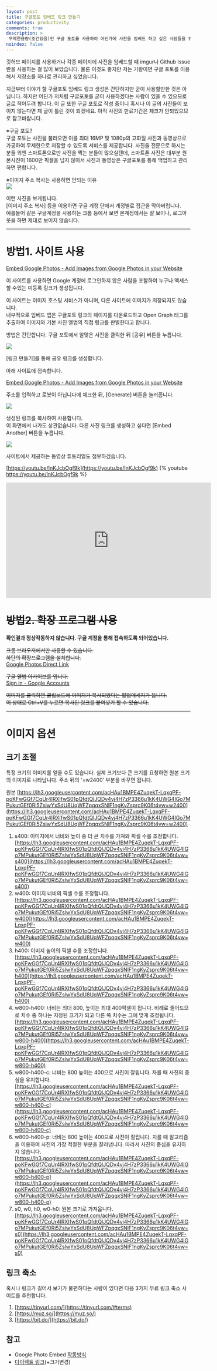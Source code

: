 ```yaml
---
layout: post
title: 구글포토 임베드 링크 만들기
categories: productivity
comments: true
description: >
 무제한용량(조건있음)인 구글 포토를 사용하여 어딘가에 사진을 임베드 하고 싶은 사람들을 위해 작성해보았습니다.
noindex: false
---
```


깃허브 페이지를 사용하거나 각종 페이지에 사진을 임베드할 때 imgur나 Github Issue란을 사용하는 걸 많이 보았습니다. 물론 이것도 좋지만 저는 기왕이면 구글 포토를 이용해서 저장소를 하나로 관리하고 싶었습니다.

지금부터 이야기 할 구글포토 임베드 링크 생성은 간단하지만 굳이 사용할만한 것은 아닙니다. 하지만 어딘가 저처럼 구글포토를 굳이 사용하겠다는 사람이 있을 수 있으므로 글로 적어두려 합니다. 이 글 또한 구글 포토로 작성 중이니 혹시나 이 글의 사진들이 보이지 않는다면 제 글이 틀린 것이 되겠네요. 아직 사진의 만료기간은 체크가 안되있으므로 참고바랍니다.

※구글 포토?  
구글 포토는 사진을 불러오면 이를 최대 16MP 및 1080p의 고화질 사진과 동영상으로 가공하여 무제한으로 저장할 수 있도록 서비스를 제공합니다. 사진을 전문으로 하시는 분들 외엔 스마트폰으로만 사진을 찍는 분들이 많으실텐데, 스마트폰 사진은 대부분 원본사진이 1600만 픽셀을 넘지 않아서 사진과 동영상은 구글포토를 통해 백업하고 관리하면 편합니다.

※이미지 주소 복사는 사용하면 안되는 이유  
![](https://lh3.googleusercontent.com/nBhAYMXdP6G52WLARP_RWV9ZNXpuaqhQCH_oiVhN-Ll9qYJt78VYZHDqSh3E458OjoPgxhgiuPjEv8aDINCxjL1slIkY5cZzKKXWvD60MY9gdGnvtMmQ-sFWyxDhuLC3WPRIMG5TGg=w2400)

이런 사진을 보게됩니다.  
[이미지 주소 복사] 등을 이용하면 구글 계정 단에서 계정별로 접근을 막아버립니다.  
예를들어 같은 구글계정을 사용하는 크롬 등에서 보면 본계정에서는 잘 보이나, 로그아웃을 하면 제대로 보이지 않습니다.

---

# 방법1. 사이트 사용

[Embed Google Photos - Add Images from Google Photos in your Website](https://www.labnol.org/embed/google/photos/)

이 사이트를 사용하면 Google 계정에 로그인하지 않은 사람을 포함하여 누구나 액세스 할 수있는 미등록 링크가 생성됩니다.

이 사이트는 이미지 호스팅 서비스가 아니며, 다른 사이트에 이미지가 저장되지도 않습니다.  
내부적으로 임베드 앱은 구글포토 링크의 페이지를 다운로드하고 Open Graph 태그를 추출하여 이미지와 기본 사진 앨범의 직접 링크를 판별한다고 합니다.

방법은 간단합니다. 구글 포토에서 알맞은 사진을 클릭한 뒤 [공유] 버튼을 누릅니다.

![](https://lh3.googleusercontent.com/htkqkhgBhV3LORos_SgC1X1Ru-NUZgXYhRBLSm_P2Yc432vJ8hIK7b-fgU2zon5Nc7GL9phlzqMXb3269B21C5E00fvjS4n2NXrlwVD5WCEKFSLlBBSfowLXQs1rfLgOO6LEJ3uOFw=w2400)

[링크 만들기]를 통해 공유 링크를 생성합니다.

아래 사이트에 접속합니다.

[Embed Google Photos - Add Images from Google Photos in your Website](https://www.labnol.org/embed/google/photos/)

주소를 입력하고 로봇이 아닙니다에 체크한 뒤, [Generate] 버튼을 눌러줍니다.

![](https://lh3.googleusercontent.com/HZhfBkJ3Gwagub-QFlXZB3IXcYLYcB6XVpVlwgCo_RzvnaR-raI8bqTMPkq_iiNmvy7hRTASyzD2PkJz28nV2gJk32Q_Xq8fTCzR4f994XB6jdx-gfS_o3dkmYCy0EH-ldgyG3FIZQ=w2400)

생성된 링크를 복사하여 사용합니다.  
이 화면에서 나가도 상관없습니다. 다른 사진 링크를 생성하고 싶다면 [Embed Another] 버튼을 누릅니다.

![](https://lh3.googleusercontent.com/gCsswYMSA9siia-RjTu32u-lumZ9P3MqskpNXfhZOY3eBCuzuU7JtEf2fv-XtkPqvM7HpttWIkXKE8MahfnQ0sFGnx6jobD1YY40Z297Df7gLDpk38kIdUvoGuYf536zE803wkgKvw=w2400)

사이트에서 제공하는 동영상 튜토리얼도 첨부하겠습니다.

[https://youtu.be/InKJcbOgf9k](https://youtu.be/InKJcbOgf9k)
{% youtube https://youtu.be/InKJcbOgf9k %}
<iframe width="560" height="315" src="https://www.youtube.com/embed/InKJcbOgf9k" frameborder="0" allow="accelerometer; autoplay; encrypted-media; gyroscope; picture-in-picture" allowfullscreen></iframe>

# ~~방법2. 확장 프로그램 사용~~

**확인결과 정상작동하지 않습니다. 구글 계정을 통해 접속하도록 되어있습니다.**

~~크롬 브라우저에서만 사용할 수 있습니다.~~  
~~하단의 확장프로그램을 설치합니다.~~  
[Google Photos Direct Link](https://chrome.google.com/webstore/detail/google-photos-direct-link/dgnaaplaoheafdckphgmpiaodckbcafg)

~~구글 앨범 아카이브를 엽니다.~~  
[Sign in - Google Accounts](https://get.google.com/albumarchive)

~~이미지를 클릭하면 클립보드에 이미지가 복사되었다는 팝업메세지가 뜹니다.~~  
~~이 상태로 Ctrl+V를 누르면 복사된 링크를 붙여넣기 할 수 있습니다.~~ 

---

# 이미지 옵션

## 크기 조절

특정 크기의 이미지를 얻을 수도 있습니다. 실제 크기보다 큰 크기를 요청하면 원본 크기의 이미지로 나타납니다.
주소 뒤의 '=w2400' 부분을 바꾸면 됩니다.

원본
[https://lh3.googleusercontent.com/acHAu1BMPE4ZuqekT-LqxqPF-poKFwGGf7CqUr4lRXIfwS01pQfdtQlJQDv4vj4H7zP3366u1kK4UWG4IGo7MPukutGEf0Ri5ZslwYxSdU8UqWFZpqqxSNlF1ngKyZsprc9K06t4vw=w2400](https://lh3.googleusercontent.com/acHAu1BMPE4ZuqekT-LqxqPF-poKFwGGf7CqUr4lRXIfwS01pQfdtQlJQDv4vj4H7zP3366u1kK4UWG4IGo7MPukutGEf0Ri5ZslwYxSdU8UqWFZpqqxSNlF1ngKyZsprc9K06t4vw=w2400)

1. s400: 이미지에서 너비와 높이 중 더 큰 치수를 가져와 픽셀 수를 조정합니다.  
[https://lh3.googleusercontent.com/acHAu1BMPE4ZuqekT-LqxqPF-poKFwGGf7CqUr4lRXIfwS01pQfdtQlJQDv4vj4H7zP3366u1kK4UWG4IGo7MPukutGEf0Ri5ZslwYxSdU8UqWFZpqqxSNlF1ngKyZsprc9K06t4vw=s400](https://lh3.googleusercontent.com/acHAu1BMPE4ZuqekT-LqxqPF-poKFwGGf7CqUr4lRXIfwS01pQfdtQlJQDv4vj4H7zP3366u1kK4UWG4IGo7MPukutGEf0Ri5ZslwYxSdU8UqWFZpqqxSNlF1ngKyZsprc9K06t4vw=s400)
2. w400: 이미지 너비의 픽셀 수를 조정합니다.  
[https://lh3.googleusercontent.com/acHAu1BMPE4ZuqekT-LqxqPF-poKFwGGf7CqUr4lRXIfwS01pQfdtQlJQDv4vj4H7zP3366u1kK4UWG4IGo7MPukutGEf0Ri5ZslwYxSdU8UqWFZpqqxSNlF1ngKyZsprc9K06t4vw=w400](https://lh3.googleusercontent.com/acHAu1BMPE4ZuqekT-LqxqPF-poKFwGGf7CqUr4lRXIfwS01pQfdtQlJQDv4vj4H7zP3366u1kK4UWG4IGo7MPukutGEf0Ri5ZslwYxSdU8UqWFZpqqxSNlF1ngKyZsprc9K06t4vw=w400)
3. h400: 이미지 높이의 픽셀 수를 조정합니다.  
[https://lh3.googleusercontent.com/acHAu1BMPE4ZuqekT-LqxqPF-poKFwGGf7CqUr4lRXIfwS01pQfdtQlJQDv4vj4H7zP3366u1kK4UWG4IGo7MPukutGEf0Ri5ZslwYxSdU8UqWFZpqqxSNlF1ngKyZsprc9K06t4vw=h400](https://lh3.googleusercontent.com/acHAu1BMPE4ZuqekT-LqxqPF-poKFwGGf7CqUr4lRXIfwS01pQfdtQlJQDv4vj4H7zP3366u1kK4UWG4IGo7MPukutGEf0Ri5ZslwYxSdU8UqWFZpqqxSNlF1ngKyZsprc9K06t4vw=h400)
4. w800-h400: 너비는 최대 800,  높이는 최대 400픽셀이 됩니다. 비례로 줄어드므로 치수 중 하나는 지정된 크기가 되고 다른 쪽 치수는 그에 맞게 조정됩니다.  
[https://lh3.googleusercontent.com/acHAu1BMPE4ZuqekT-LqxqPF-poKFwGGf7CqUr4lRXIfwS01pQfdtQlJQDv4vj4H7zP3366u1kK4UWG4IGo7MPukutGEf0Ri5ZslwYxSdU8UqWFZpqqxSNlF1ngKyZsprc9K06t4vw=w800-h400](https://lh3.googleusercontent.com/acHAu1BMPE4ZuqekT-LqxqPF-poKFwGGf7CqUr4lRXIfwS01pQfdtQlJQDv4vj4H7zP3366u1kK4UWG4IGo7MPukutGEf0Ri5ZslwYxSdU8UqWFZpqqxSNlF1ngKyZsprc9K06t4vw=w800-h400)
5. w800-h400-c: 너비는 800 높이는 400으로 사진이 잘립니다. 자를 때 사진의 중심을 유지합니다.  
[https://lh3.googleusercontent.com/acHAu1BMPE4ZuqekT-LqxqPF-poKFwGGf7CqUr4lRXIfwS01pQfdtQlJQDv4vj4H7zP3366u1kK4UWG4IGo7MPukutGEf0Ri5ZslwYxSdU8UqWFZpqqxSNlF1ngKyZsprc9K06t4vw=w800-h400-c](https://lh3.googleusercontent.com/acHAu1BMPE4ZuqekT-LqxqPF-poKFwGGf7CqUr4lRXIfwS01pQfdtQlJQDv4vj4H7zP3366u1kK4UWG4IGo7MPukutGEf0Ri5ZslwYxSdU8UqWFZpqqxSNlF1ngKyZsprc9K06t4vw=w800-h400-c)
6. w800-h400-p: 너비는 800 높이는 400으로 사진이 잘립니다. 자를 때 알고리즘을 이용하여 사진의 가장 적절한 부분을 잘라냅니다. 따라서 사진의 중심을 유지하지 않습니다.  
[https://lh3.googleusercontent.com/acHAu1BMPE4ZuqekT-LqxqPF-poKFwGGf7CqUr4lRXIfwS01pQfdtQlJQDv4vj4H7zP3366u1kK4UWG4IGo7MPukutGEf0Ri5ZslwYxSdU8UqWFZpqqxSNlF1ngKyZsprc9K06t4vw=w800-h400-p](https://lh3.googleusercontent.com/acHAu1BMPE4ZuqekT-LqxqPF-poKFwGGf7CqUr4lRXIfwS01pQfdtQlJQDv4vj4H7zP3366u1kK4UWG4IGo7MPukutGEf0Ri5ZslwYxSdU8UqWFZpqqxSNlF1ngKyZsprc9K06t4vw=w800-h400-p)
7. s0, w0, h0, w0-h0: 원본 크기로 가져옵니다.  
[https://lh3.googleusercontent.com/acHAu1BMPE4ZuqekT-LqxqPF-poKFwGGf7CqUr4lRXIfwS01pQfdtQlJQDv4vj4H7zP3366u1kK4UWG4IGo7MPukutGEf0Ri5ZslwYxSdU8UqWFZpqqxSNlF1ngKyZsprc9K06t4vw=s0](https://lh3.googleusercontent.com/acHAu1BMPE4ZuqekT-LqxqPF-poKFwGGf7CqUr4lRXIfwS01pQfdtQlJQDv4vj4H7zP3366u1kK4UWG4IGo7MPukutGEf0Ri5ZslwYxSdU8UqWFZpqqxSNlF1ngKyZsprc9K06t4vw=s0)

## 링크 축소

혹시나 링크가 길어서 보기가 불편하다는 사람이 있다면 다음 3가지 무료 링크 축소 사이트를 추천합니다.

1. [https://tinyurl.com/](https://tinyurl.com/#terms)
2. [https://muz.so/](https://muz.so/)
3. [https://bit.do/](https://bit.do/)

## 참고

- Google Photo Embed [작동방식](https://www.labnol.org/internet/embed-google-photos-in-website/29194/)
- [다이렉트 링크](https://sites.google.com/site/picasaresources/Home/Picasa-FAQ/google-photos-1/how-to/how-to-get-a-direct-link-to-an-image)(+크기변경)
